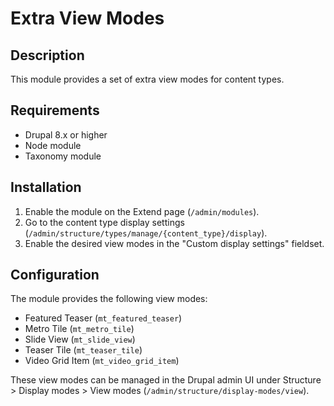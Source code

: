 # Extra View Modes

## Description

This module provides a set of extra view modes for content types.

## Requirements

- Drupal 8.x or higher
- Node module
- Taxonomy module

## Installation

1.  Enable the module on the Extend page (`/admin/modules`).
2.  Go to the content type display settings (`/admin/structure/types/manage/{content_type}/display`).
3.  Enable the desired view modes in the "Custom display settings" fieldset.

## Configuration

The module provides the following view modes:

*   Featured Teaser (`mt_featured_teaser`)
*   Metro Tile (`mt_metro_tile`)
*   Slide View (`mt_slide_view`)
*   Teaser Tile (`mt_teaser_tile`)
*   Video Grid Item (`mt_video_grid_item`)

These view modes can be managed in the Drupal admin UI under Structure > Display modes > View modes (`/admin/structure/display-modes/view`).
